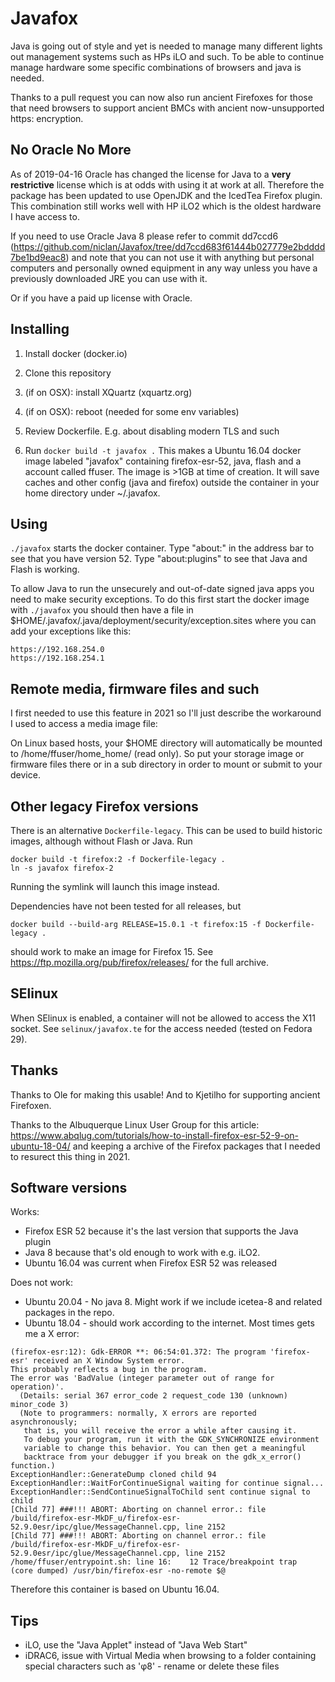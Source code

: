 # Javafox

Java is going out of style and yet is needed to manage many different lights out management systems such as HPs iLO and such.  To be able to continue manage hardware some specific combinations of browsers and java is needed.

Thanks to a pull request you can now also run ancient Firefoxes for those that need browsers to support ancient BMCs with ancient now-unsupported https: encryption.

## No Oracle No More

As of 2019-04-16 Oracle has changed the license for Java to a **very restrictive** license which is at odds with using it at work at all.  Therefore the package has been updated to use OpenJDK and the IcedTea Firefox plugin.  This combination still works well with HP iLO2 which is the oldest hardware I have access to.

If you need to use Oracle Java 8 please refer to commit dd7ccd6 (https://github.com/niclan/Javafox/tree/dd7ccd683f61444b027779e2bdddd7be1bd9eac8) and note that you can not use it with anything but personal computers and personally owned equipment in any way unless you have a previously downloaded JRE you can use with it.

Or if you have a paid up license with Oracle.

## Installing

1. Install docker (docker.io)

2. Clone this repository

3. (if on OSX): install XQuartz (xquartz.org)

4. (if on OSX): reboot (needed for some env variables)

5. Review Dockerfile. E.g. about disabling modern TLS and such

6. Run ```docker build -t javafox .```  This makes a Ubuntu 16.04 docker image labeled "javafox" containing firefox-esr-52, java, flash and a account called ffuser.  The image is >1GB at time of creation. It will save caches and other config (java and firefox) outside the container in your home directory under ~/.javafox.

## Using

```./javafox``` starts the docker container. Type "about:" in the address bar to see that you have version 52.  Type "about:plugins" to see that Java and Flash is working.

To allow Java to run the unsecurely and out-of-date signed java apps you need to make security exceptions. To do this first start the docker image with ```./javafox``` you should then have a file in $HOME/.javafox/.java/deployment/security/exception.sites where you can add your exceptions like this:

```
https://192.168.254.0
https://192.168.254.1
```

## Remote media, firmware files and such

I first needed to use this feature in 2021 so I'll just describe the workaround I used to access a media image file:

On Linux based hosts, your $HOME directory will automatically be mounted to /home/ffuser/home_home/ (read only). So put your storage image or firmware files there or in a sub directory in order to mount or submit to your device.

## Other legacy Firefox versions

There is an alternative `Dockerfile-legacy`.  This can be used to build historic images, although without Flash or Java.  Run

```
docker build -t firefox:2 -f Dockerfile-legacy .
ln -s javafox firefox-2
```

Running the symlink will launch this image instead.

Dependencies have not been tested for all releases, but
```
docker build --build-arg RELEASE=15.0.1 -t firefox:15 -f Dockerfile-legacy .
```
should work to make an image for Firefox 15.  See <https://ftp.mozilla.org/pub/firefox/releases/> for the full archive.

## SElinux

When SElinux is enabled, a container will not be allowed to access the X11 socket.  See `selinux/javafox.te` for the access needed (tested on Fedora 29).

## Thanks

Thanks to Ole for making this usable! And to Kjetilho for supporting ancient Firefoxen.

Thanks to the Albuquerque Linux User Group for this article: https://www.abqlug.com/tutorials/how-to-install-firefox-esr-52-9-on-ubuntu-18-04/ and keeping a archive of the Firefox packages that I needed to resurect this thing in 2021.

## Software versions

Works:
- Firefox ESR 52 because it's the last version that supports the Java plugin
- Java 8 because that's old enough to work with e.g. iLO2.
- Ubuntu 16.04 was current when Firefox ESR 52 was released

Does not work:
- Ubuntu 20.04 - No java 8.  Might work if we include icetea-8 and related packages in the repo.
- Ubuntu 18.04 - should work according to the internet.  Most times gets me a X error:

```
(firefox-esr:12): Gdk-ERROR **: 06:54:01.372: The program 'firefox-esr' received an X Window System error.
This probably reflects a bug in the program.
The error was 'BadValue (integer parameter out of range for operation)'.
  (Details: serial 367 error_code 2 request_code 130 (unknown) minor_code 3)
  (Note to programmers: normally, X errors are reported asynchronously;
   that is, you will receive the error a while after causing it.
   To debug your program, run it with the GDK_SYNCHRONIZE environment
   variable to change this behavior. You can then get a meaningful
   backtrace from your debugger if you break on the gdk_x_error() function.)
ExceptionHandler::GenerateDump cloned child 94
ExceptionHandler::WaitForContinueSignal waiting for continue signal...
ExceptionHandler::SendContinueSignalToChild sent continue signal to child
[Child 77] ###!!! ABORT: Aborting on channel error.: file /build/firefox-esr-MkDF_u/firefox-esr-52.9.0esr/ipc/glue/MessageChannel.cpp, line 2152
[Child 77] ###!!! ABORT: Aborting on channel error.: file /build/firefox-esr-MkDF_u/firefox-esr-52.9.0esr/ipc/glue/MessageChannel.cpp, line 2152
/home/ffuser/entrypoint.sh: line 16:    12 Trace/breakpoint trap   (core dumped) /usr/bin/firefox-esr -no-remote $@
```

Therefore this container is based on Ubuntu 16.04.

## Tips
- iLO, use the "Java Applet" instead of "Java Web Start"
- iDRAC6, issue with Virtual Media when browsing to a folder containing special characters such as 'φ8' - rename or delete these files
